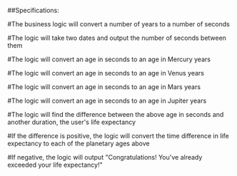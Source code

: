 ##Specifications:

#The business logic will convert a number of years to a number of seconds

#The logic will take two dates and output the number of seconds between them

#The logic will convert an age in seconds to an age in Mercury years

#The logic will convert an age in seconds to an age in Venus years

#The logic will convert an age in seconds to an age in Mars years

#The logic will convert an age in seconds to an age in Jupiter years

#The logic will find the difference between the above age in seconds and another duration, the user's life expectancy

#If the difference is positive, the logic will convert the time difference in life expectancy to each of the planetary ages above

#If negative, the logic will output "Congratulations! You've already exceeded your life expectancy!"
